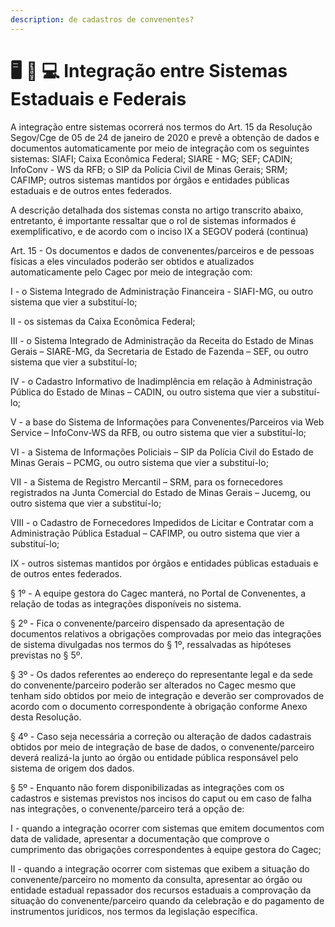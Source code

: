 ```yaml
---
description: de cadastros de convenentes?
---
```


# 🖥 🔄 💻 Integração entre Sistemas Estaduais e Federais

A integração entre sistemas ocorrerá nos termos do Art. 15 da Resolução Segov/Cge de 05 de 24 de janeiro de 2020 e prevê a obtenção de dados e documentos  automaticamente por meio de integração com os seguintes sistemas:  SIAFI; Caixa Econômica Federal;  SIARE - MG;  SEF;  CADIN; InfoConv - WS da RFB;  o SIP da Polícia Civil de Minas Gerais; SRM;  CAFIMP;  outros sistemas mantidos por órgãos e entidades públicas estaduais e de outros entes federados.

A descrição detalhada dos sistemas consta no artigo transcrito abaixo, entretanto, é importante ressaltar que o rol de sistemas informados é exemplificativo,  e de acordo com o inciso IX a SEGOV poderá \(continua\)



Art. 15 - Os documentos e dados de convenentes/parceiros e de pessoas físicas a eles vinculados poderão ser obtidos e atualizados automaticamente pelo Cagec por meio de integração com:

I - o Sistema Integrado de Administração Financeira - SIAFI-MG, ou outro sistema que vier a substituí-lo;

II - os sistemas da Caixa Econômica Federal;

III - o Sistema Integrado de Administração da Receita do Estado de Minas Gerais – SIARE-MG, da Secretaria de Estado de Fazenda – SEF, ou outro sistema que vier a substituí-lo;

IV - o Cadastro Informativo de Inadimplência em relação à Administração Pública do Estado de Minas – CADIN, ou outro sistema que vier a substituí-lo;

V - a base do Sistema de Informações para Convenentes/Parceiros via Web Service – InfoConv-WS da RFB, ou outro sistema que vier a substituí-lo;

VI - a Sistema de Informações Policiais – SIP da Polícia Civil do Estado de Minas Gerais – PCMG, ou outro sistema que vier a substituí-lo;

VII - a Sistema de Registro Mercantil – SRM, para os fornecedores registrados na Junta Comercial do Estado de Minas Gerais – Jucemg, ou outro sistema que vier a substituí-lo;

VIII - o Cadastro de Fornecedores Impedidos de Licitar e Contratar com a Administração Pública Estadual – CAFIMP, ou outro sistema que vier a substituí-lo;

IX - outros sistemas mantidos por órgãos e entidades públicas estaduais e de outros entes federados. 

§ 1º - A equipe gestora do Cagec manterá, no Portal de Convenentes, a relação de todas as integrações disponíveis no sistema.

§ 2º - Fica o convenente/parceiro dispensado da apresentação de documentos relativos a obrigações comprovadas por meio das integrações de sistema divulgadas nos termos do § 1º, ressalvadas as hipóteses previstas no § 5º.

§ 3º - Os dados referentes ao endereço do representante legal e da sede do convenente/parceiro poderão ser alterados no Cagec mesmo que tenham sido obtidos por meio de integração e deverão ser comprovados de acordo com o documento correspondente à obrigação conforme Anexo desta Resolução.

§ 4º - Caso seja necessária a correção ou alteração de dados cadastrais obtidos por meio de integração de base de dados, o convenente/parceiro deverá realizá-la junto ao órgão ou entidade pública responsável pelo sistema de origem dos dados.

§ 5º - Enquanto não forem disponibilizadas as integrações com os cadastros e sistemas previstos nos incisos do caput ou em caso de falha nas integrações, o convenente/parceiro terá a opção de:

I - quando a integração ocorrer com sistemas que emitem documentos com data de validade, apresentar a documentação que comprove o cumprimento das obrigações correspondentes à equipe gestora do Cagec;

II - quando a integração ocorrer com sistemas que exibem a situação do convenente/parceiro no momento da consulta, apresentar ao órgão ou entidade estadual repassador dos recursos estaduais a comprovação da situação do convenente/parceiro quando da celebração e do pagamento de instrumentos jurídicos, nos termos da legislação específica.

